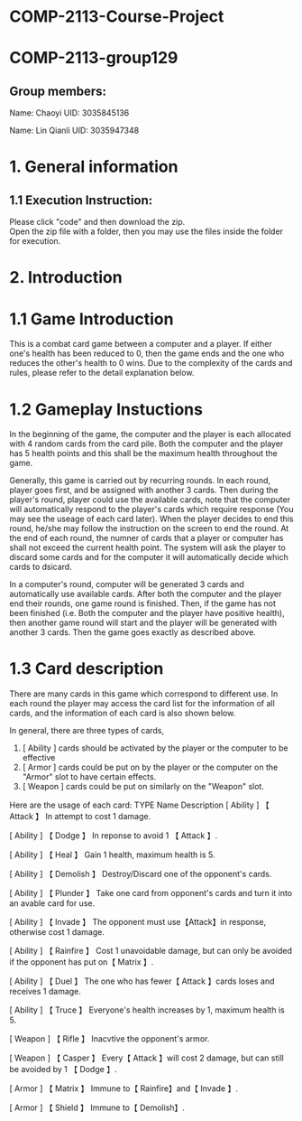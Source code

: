 # COMP-2113-Course-Project
# COMP-2113-group129
## Group members:  
Name: Chaoyi   UID: 3035845136

Name: Lin Qianli  UID: 3035947348
# 1. General information  
## 1.1 Execution Instruction:
Please click "code" and then download the zip.  
Open the zip file with a folder, then you may use the files inside the folder for execution.

# 2. Introduction
# 1.1 Game Introduction
This is a combat card game between a computer and a player. If either one's health has been reduced to 0, then the game ends and the one who reduces the other's health to 0 wins. Due to the complexity of the cards and rules, please refer to the detail explanation below.
# 1.2 Gameplay Instuctions
In the beginning of the game, the computer and the player is each allocated with 4 random cards from the card pile. Both the computer and the player has 5 health points and this shall be the maximum health throughout the game.

Generally, this game is carried out by recurring rounds. In each round, player goes first, and be assigned with another 3 cards. Then during the player's round, player could use the available cards, note that the computer will automatically respond to the player's cards which require response (You may see the useage of each card later). When the player decides to end this round, he/she may follow the instruction on the screen to end the round. At the end of each round, the numner of cards that a player or computer has shall not exceed the current health point. The system will ask the player to discard some cards and for the computer it will automatically decide which cards to dsicard.

In a computer's round, computer will be generated 3 cards and automatically use available cards. After both the computer and the player end their rounds, one game round is finished. Then, if the game has not been finished (i.e. Both the computer and the player have positive health), then another game round will start and the player will be generated with another 3 cards. Then the game goes exactly as described above.
# 1.3 Card description
There are many cards in this game which correspond to different use. In each round the player may access the card list for the information of all cards, and the information of each card is also shown below.

In general, there are three types of cards, 

1. [ Ability ] cards should be activated by the player or the computer to be effective
2. [ Armor ] cards could be put on by the player or the computer on the "Armor" slot to have certain effects.
3. [ Weapon ] cards could be put on similarly on the "Weapon" slot.

Here are the usage of each card:
   TYPE          Name                      Description
 [ Ability ]    【 Attack 】       In attempt to cost 1 damage.
 
 [ Ability ]    【 Dodge 】        In reponse to avoid 1 【 Attack 】.
 
 [ Ability ]    【 Heal 】         Gain 1 health, maximum health is 5.
 
 [ Ability ]    【 Demolish 】     Destroy/Discard one of the opponent's cards.
 
 [ Ability ]    【 Plunder 】      Take one card from opponent's cards and turn it into an avable card for use.
 
 [ Ability ]    【 Invade 】       The opponent must use【Attack】in response, otherwise cost 1 damage.
 
 [ Ability ]    【 Rainfire 】     Cost 1 unavoidable damage, but can only be avoided if the opponent has put on【 Matrix 】.
 
 [ Ability ]    【 Duel 】         The one who has fewer【 Attack 】cards loses and receives 1 damage.
 
 [ Ability ]    【 Truce 】        Everyone's health increases by 1, maximum health is 5.
 
 [ Weapon ]     【 Rifle 】        Inacvtive the opponent's armor.
 
 [ Weapon ]     【 Casper 】       Every【 Attack 】will cost 2 damage, but can still be avoided by 1 【 Dodge 】.
 
 [ Armor ]      【 Matrix 】       Immune to【 Rainfire】and【 Invade 】.
 
 [ Armor ]      【 Shield 】       Immune to【 Demolish】.
 
 










